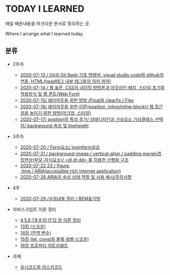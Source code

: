 # TODAY I LEARNED

매일 배운내용을 마크다운 문서로 정리하는 곳.

Where I arrange what I learned today.



## 분류

* 2주차

  * <a href="./2ndweek/2020-07-13.md">2020-07-13 / Git과 Git Bash 기초 명령어,  visual studio code와 github의 연동,  HTML(head태그 내부 태그들의 의미 파악)</a>
  * <a href="./2ndweek/2020-07-14.md">2020-07-14 / 웹 표준, CSS의 네이밍 방법론과 아웃라인 배치, 스타일,초기화 적용방식 및 웹 폰트(Web Font)</a>
  * <a href="./2ndweek/2020-07-15.md">2020-07-15/ 레이아웃을 위한 방법 /Float와 clearfix / Flex</a>
  * <a href="./2ndweek/2020-07-16.md">2020-07-16/ 레이아웃을 위한 이론(position, inline/inline-block)/ 웹 접근성을 높이기 위한 방법(마크업, 스타일)</a>
  * <a href="./2ndweek/2020-07-17.md">2020-07-17/ position의 특성 추가/ 상태디자인과 가상요소,가상클래스 선택자/ background 속성 및 lineheight</a>
* 3주차
  * <a href="./2ndweek/2020-07-20.md">2020-07-20 / Form요소/ loginform실습</a>
  * <a href="./2ndweek/2020-07-21.md">2020-07-21 / background-image / vertical-align / padding,margin겹칩현상(부모-자식요소)/ <dl,dt,dd> 를 이용한 선형화 구조</a>
  * <a href="./2ndweek/2020-07-2223.md">2020-07-22,23 / figure,  time / ARIA(accessible rich internet application)</a>
  * <a href="./2ndweek/20200726ARIA.md">2020-07-26 ARIA의 속성,상태,역할 및 사용 예시/주의사항</a>
* 4주
  * <a href="./2ndweek/2020-07-29.md">2020-07-29 /수업내용 정리 / BEM표기법</a>

* 자바스크립트 이론 정리
  * <a href="./2ndweek/45678.md">4,5,6,7,8,9,10,11,12 장 이론 정리</a>
  * <a href="./13.md">13장 (스코프)</a>
  * <a href="./14. global.md">14장 (전역 변수)</a>
  * <a href="./15. blocklevelscope.md">15장 (let, const와 블록 레벨 스코프)</a>
  * <a href="./16. propertyattribute.md">16장 프로퍼티 어트리뷰트</a>
  
* 과제
  * <a href="./asciiandunicode.md">유니코드와 아스키코드</a>

